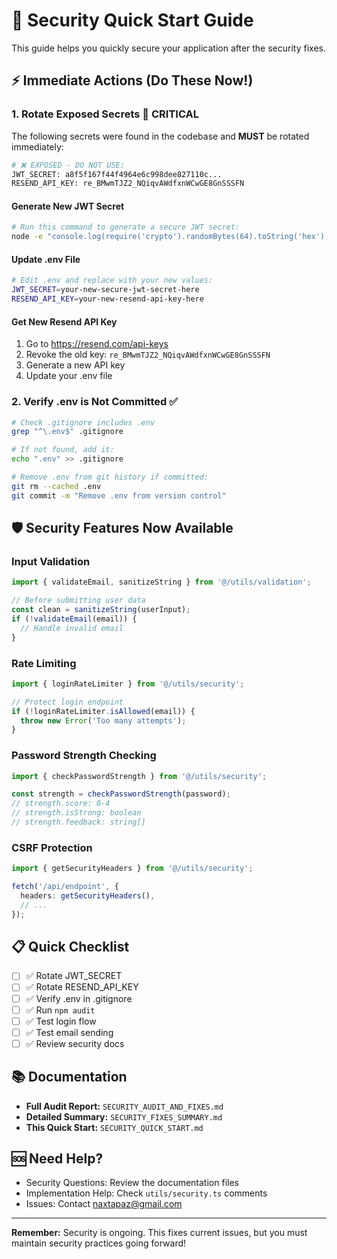 # 🚀 Security Quick Start Guide

This guide helps you quickly secure your application after the security fixes.

## ⚡ Immediate Actions (Do These Now!)

### 1. **Rotate Exposed Secrets** 🔴 CRITICAL

The following secrets were found in the codebase and **MUST** be rotated immediately:

```bash
# ❌ EXPOSED - DO NOT USE:
JWT_SECRET: a8f5f167f44f4964e6c998dee827110c...
RESEND_API_KEY: re_BMwmTJZ2_NQiqvAWdfxnWCwGE8GnSSSFN
```

#### Generate New JWT Secret
```bash
# Run this command to generate a secure JWT secret:
node -e "console.log(require('crypto').randomBytes(64).toString('hex'))"
```

#### Update .env File
```bash
# Edit .env and replace with your new values:
JWT_SECRET=your-new-secure-jwt-secret-here
RESEND_API_KEY=your-new-resend-api-key-here
```

#### Get New Resend API Key
1. Go to https://resend.com/api-keys
2. Revoke the old key: `re_BMwmTJZ2_NQiqvAWdfxnWCwGE8GnSSSFN`
3. Generate a new API key
4. Update your .env file

### 2. **Verify .env is Not Committed** ✅

```bash
# Check .gitignore includes .env
grep "^\.env$" .gitignore

# If not found, add it:
echo ".env" >> .gitignore

# Remove .env from git history if committed:
git rm --cached .env
git commit -m "Remove .env from version control"
```

## 🛡️ Security Features Now Available

### Input Validation
```typescript
import { validateEmail, sanitizeString } from '@/utils/validation';

// Before submitting user data
const clean = sanitizeString(userInput);
if (!validateEmail(email)) {
  // Handle invalid email
}
```

### Rate Limiting
```typescript
import { loginRateLimiter } from '@/utils/security';

// Protect login endpoint
if (!loginRateLimiter.isAllowed(email)) {
  throw new Error('Too many attempts');
}
```

### Password Strength Checking
```typescript
import { checkPasswordStrength } from '@/utils/security';

const strength = checkPasswordStrength(password);
// strength.score: 0-4
// strength.isStrong: boolean
// strength.feedback: string[]
```

### CSRF Protection
```typescript
import { getSecurityHeaders } from '@/utils/security';

fetch('/api/endpoint', {
  headers: getSecurityHeaders(),
  // ...
});
```

## 📋 Quick Checklist

- [ ] ✅ Rotate JWT_SECRET
- [ ] ✅ Rotate RESEND_API_KEY  
- [ ] ✅ Verify .env in .gitignore
- [ ] ✅ Run `npm audit` 
- [ ] ✅ Test login flow
- [ ] ✅ Test email sending
- [ ] ✅ Review security docs

## 📚 Documentation

- **Full Audit Report:** `SECURITY_AUDIT_AND_FIXES.md`
- **Detailed Summary:** `SECURITY_FIXES_SUMMARY.md`
- **This Quick Start:** `SECURITY_QUICK_START.md`

## 🆘 Need Help?

- Security Questions: Review the documentation files
- Implementation Help: Check `utils/security.ts` comments
- Issues: Contact naxtapaz@gmail.com

---

**Remember:** Security is ongoing. This fixes current issues, but you must maintain security practices going forward!
